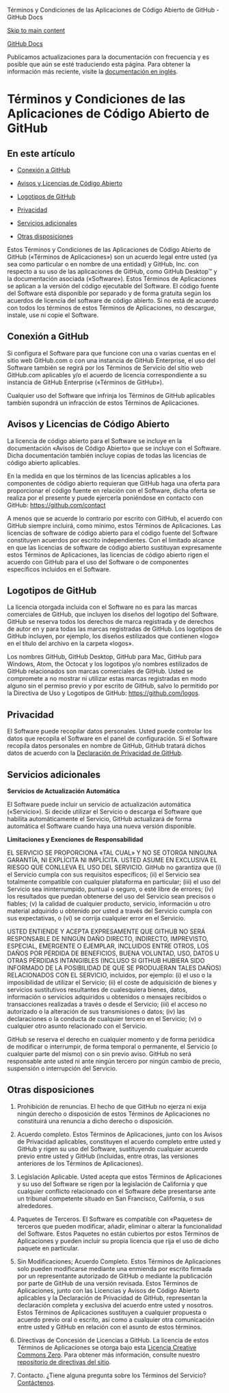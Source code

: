 Términos y Condiciones de las Aplicaciones de Código Abierto de GitHub - GitHub Docs

[Skip to main content](#main-content)

[](/es)[GitHub Docs](/es)

Publicamos actualizaciones para la documentación con frecuencia y es posible que aún se esté traduciendo esta página. Para obtener la información más reciente, visite la [documentación en inglés](/en).

Términos y Condiciones de las Aplicaciones de Código Abierto de GitHub
==========

En este artículo
----------

* [Conexión a GitHub](#conexión-a-github)

* [Avisos y Licencias de Código Abierto](#avisos-y-licencias-de-código-abierto)

* [Logotipos de GitHub](#logotipos-de-github)

* [Privacidad](#privacidad)

* [Servicios adicionales](#servicios-adicionales)

* [Otras disposiciones](#otras-disposiciones)

Estos Términos y Condiciones de las Aplicaciones de Código Abierto de GitHub («Términos de Aplicaciones») son un acuerdo legal entre usted (ya sea como particular o en nombre de una entidad) y GitHub, Inc. con respecto a su uso de las aplicaciones de GitHub, como GitHub Desktop™ y la documentación asociada («Software»). Estos Términos de Aplicaciones se aplican a la versión del código ejecutable del Software. El código fuente del Software está disponible por separado y de forma gratuita según los acuerdos de licencia del software de código abierto. Si no está de acuerdo con todos los términos de estos Términos de Aplicaciones, no descargue, instale, use ni copie el Software.

[](#conexión-a-github)[]()Conexión a GitHub
----------

Si configura el Software para que funcione con una o varias cuentas en el sitio web GitHub.com o con una instancia de GitHub Enterprise, el uso del Software también se regirá por los Términos de Servicio del sitio web GitHub.com aplicables y/o el acuerdo de licencia correspondiente a su instancia de GitHub Enterprise («Términos de GitHub»).

Cualquier uso del Software que infrinja los Términos de GitHub aplicables también supondrá un infracción de estos Términos de Aplicaciones.

[](#avisos-y-licencias-de-código-abierto)[]()Avisos y Licencias de Código Abierto
----------

La licencia de código abierto para el Software se incluye en la documentación «Avisos de Código Abierto» que se incluye con el Software. Dicha documentación también incluye copias de todas las licencias de código abierto aplicables.

En la medida en que los términos de las licencias aplicables a los componentes de código abierto requieran que GitHub haga una oferta para proporcionar el código fuente en relación con el Software, dicha oferta se realiza por el presente y puede ejercerla poniéndose en contacto con GitHub: <https://github.com/contact>

A menos que se acuerde lo contrario por escrito con GitHub, el acuerdo con GitHub siempre incluirá, como mínimo, estos Términos de Aplicaciones. Las licencias de software de código abierto para el código fuente del Software constituyen acuerdos por escrito independientes. Con el limitado alcance en que las licencias de software de código abierto sustituyan expresamente estos Términos de Aplicaciones, las licencias de código abierto rigen el acuerdo con GitHub para el uso del Software o de componentes específicos incluidos en el Software.

[](#logotipos-de-github)[]()Logotipos de GitHub
----------

La licencia otorgada incluida con el Software no es para las marcas comerciales de GitHub, que incluyen los diseños del logotipo del Software. GitHub se reserva todos los derechos de marca registrada y de derechos de autor en y para todas las marcas registradas de GitHub. Los logotipos de GitHub incluyen, por ejemplo, los diseños estilizados que contienen «logo» en el título del archivo en la carpeta «logos».

Los nombres GitHub, GitHub Desktop, GitHub para Mac, GitHub para Windows, Atom, the Octocat y los logotipos y/o nombres estilizados de GitHub relacionados son marcas comerciales de GitHub. Usted se compromete a no mostrar ni utilizar estas marcas registradas en modo alguno sin el permiso previo y por escrito de GitHub, salvo lo permitido por la Directiva de Uso y Logotipos de GitHub: <https://github.com/logos>.

[](#privacidad)[]()Privacidad
----------

El Software puede recopilar datos personales. Usted puede controlar los datos que recopila el Software en el panel de configuración. Si el Software recopila datos personales en nombre de GitHub, GitHub tratará dichos datos de acuerdo con la [Declaración de Privacidad de GitHub](/es/articles/github-privacy-statement).

[](#servicios-adicionales)[]()Servicios adicionales
----------

**Servicios de Actualización Automática**

El Software puede incluir un servicio de actualización automática («Servicio»). Si decide utilizar el Servicio o descarga el Software que habilita automáticamente el Servicio, GitHub actualizará de forma automática el Software cuando haya una nueva versión disponible.

**Limitaciones y Exenciones de Responsabilidad**

EL SERVICIO SE PROPORCIONA «TAL CUAL» Y NO SE OTORGA NINGUNA GARANTÍA, NI EXPLÍCITA NI IMPLÍCITA. USTED ASUME EN EXCLUSIVA EL RIESGO QUE CONLLEVA EL USO DEL SERVICIO. GitHub no garantiza que (i) el Servicio cumpla con sus requisitos específicos; (ii) el Servicio sea totalmente compatible con cualquier plataforma en particular; (iii) el uso del Servicio sea ininterrumpido, puntual o seguro, o esté libre de errores; (iv) los resultados que puedan obtenerse del uso del Servicio sean precisos o fiables; (v) la calidad de cualquier producto, servicio, información u otro material adquirido u obtenido por usted a través del Servicio cumpla con sus expectativas, o (vi) se corrija cualquier error en el Servicio.

USTED ENTIENDE Y ACEPTA EXPRESAMENTE QUE GITHUB NO SERÁ RESPONSABLE DE NINGÚN DAÑO DIRECTO, INDIRECTO, IMPREVISTO, ESPECIAL, EMERGENTE O EJEMPLAR, INCLUIDOS ENTRE OTROS, LOS DAÑOS POR PÉRDIDA DE BENEFICIOS, BUENA VOLUNTAD, USO, DATOS U OTRAS PÉRDIDAS INTANGIBLES (INCLUSO SI GITHUB HUBIERA SIDO INFORMADO DE LA POSIBILIDAD DE QUE SE PRODUJERAN TALES DAÑOS) RELACIONADOS CON EL SERVICIO, incluidos, por ejemplo: (i) el uso o la imposibilidad de utilizar el Servicio; (ii) el coste de adquisición de bienes y servicios sustitutivos resultantes de cualesquiera bienes, datos, información o servicios adquiridos u obtenidos o mensajes recibidos o transacciones realizadas a través o desde el Servicio; (iii) el acceso no autorizado o la alteración de sus transmisiones o datos; (iv) las declaraciones o la conducta de cualquier tercero en el Servicio; (v) o cualquier otro asunto relacionado con el Servicio.

GitHub se reserva el derecho en cualquier momento y de forma periódica de modificar o interrumpir, de forma temporal o permanente, el Servicio (o cualquier parte del mismo) con o sin previo aviso. GitHub no será responsable ante usted ni ante ningún tercero por ningún cambio de precio, suspensión o interrupción del Servicio.

[](#otras-disposiciones)[]()Otras disposiciones
----------

1. Prohibición de renuncias. El hecho de que GitHub no ejerza ni exija ningún derecho o disposición de estos Términos de Aplicaciones no constituirá una renuncia a dicho derecho o disposición.

2. Acuerdo completo. Estos Términos de Aplicaciones, junto con los Avisos de Privacidad aplicables, constituyen el acuerdo completo entre usted y GitHub y rigen su uso del Software, sustituyendo cualquier acuerdo previo entre usted y GitHub (incluidas, entre otras, las versiones anteriores de los Términos de Aplicaciones).

3. Legislación Aplicable. Usted acepta que estos Términos de Aplicaciones y su uso del Software se rigen por la legislación de California y que cualquier conflicto relacionado con el Software debe presentarse ante un tribunal competente situado en San Francisco, California, o sus alrededores.

4. Paquetes de Terceros. El Software es compatible con «Paquetes» de terceros que pueden modificar, añadir, eliminar o alterar la funcionalidad del Software. Estos Paquetes no están cubiertos por estos Términos de Aplicaciones y pueden incluir su propia licencia que rija el uso de dicho paquete en particular.

5. Sin Modificaciones; Acuerdo Completo. Estos Términos de Aplicaciones solo pueden modificarse mediante una enmienda por escrito firmada por un representante autorizado de GitHub o mediante la publicación por parte de GitHub de una versión revisada. Estos Términos de Aplicaciones, junto con las Licencias y Avisos de Código Abierto aplicables y la Declaración de Privacidad de GitHub, representan la declaración completa y exclusiva del acuerdo entre usted y nosotros. Estos Términos de Aplicaciones sustituyen a cualquier propuesta o acuerdo previo oral o escrito, así como a cualquier otra comunicación entre usted y GitHub en relación con el asunto de estos términos.

6. Directivas de Concesión de Licencias a GitHub. La licencia de estos Términos de Aplicaciones se otorga bajo esta [Licencia Creative Commons Zero](https://creativecommons.org/publicdomain/zero/1.0/). Para obtener más información, consulte nuestro [repositorio de directivas del sitio](https://github.com/github/site-policy#license).

7. Contacto. ¿Tiene alguna pregunta sobre los Términos del Servicio? [Contáctenos](https://support.github.com/contact?tags=docs-policy).
